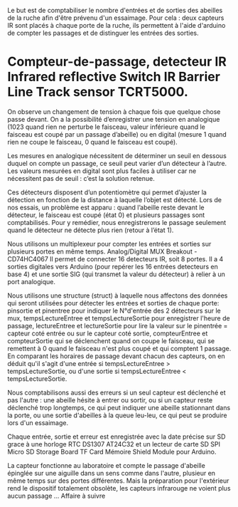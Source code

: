 Le but est de comptabiliser le nombre d'entrées et de sorties des abeilles de la ruche afin d'être prévenu d'un essaimage.
Pour cela : deux capteurs IR sont placés à chaque porte de la ruche, ils permettent à l'aide d'arduino de compter les passages et de distinguer les entrées des sorties. 

# Compteur-de-passage, detecteur IR Infrared reflective Switch IR Barrier Line Track sensor TCRT5000.
On observe un changement de tension à chaque fois que quelque chose passe devant. 
On a la possibilité d’enregistrer une tension en analogique 
(1023 quand rien ne perturbe le faisceau, valeur inférieure quand le faisceau est coupé par un passage d’abeille)
ou en digital (mesure 1 quand rien ne coupe le faisceau, 0 quand le faisceau est coupé). 

Les mesures en analogique nécessitent de déterminer un seuil en dessous duquel on compte un passage, 
ce seuil peut varier d’un détecteur à l’autre. 
Les valeurs mesurées en digital sont plus faciles à utiliser car ne nécessitent pas de seuil : c’est la solution retenue. 

Ces détecteurs disposent d’un potentiomètre qui permet d’ajuster la détection en fonction de la distance à laquelle
l’objet est détecté.
Lors de nos essais, un problème est apparu :
quand l’abeille reste devant le détecteur, le faisceau est coupé (état 0)
et plusieurs passages sont comptabilisés. 
Pour y remédier, nous enregistrerons le passage seulement quand le détecteur ne détecte plus rien 
(retour à l’état 1).

Nous utilisons un multiplexeur pour compter les entrées et sorties sur plusieurs portes en même temps.
Analog/Digital MUX Breakout - CD74HC4067
Il permet de connecter 16 detecteurs IR, soit 8 portes. Il a 4 sorties digitales vers Arduino (pour repérer les 16 entrées detecteurs en base 4) et une sortie SIG (qui transmet la valeur du détecteur) à relier à un port analogique.

Nous utilisons une structure (struct)  à laquelle nous affectons des données qui seront utilisées pour détecter les entrées et sorties de chaque porte:
    pinsortie et pinentree pour indiquer le N°d'entrée des 2 détecteurs sur le mux,
    tempsLectureEntree et tempsLectureSortie pour enregistrer l'heure de passage,
    lectureEntree et lectureSortie pour lire la valeur sur le pinentrée = capteur coté entrée ou sur le capteur coté sortie,
    compteurEntree et compteurSortie qui se déclenchent quand on coupe le faisceau, qui se remettent à 0 quand le faisceau n'est plus coupé et qui comptent 1 passage.
En comparant les horaires de passage devant chacun des capteurs, on en déduit qu'il s'agit d'une entrée si tempsLectureEntree > tempsLectureSortie, ou d'une sortie si tempsLectureEntree < tempsLectureSortie.

Nous comptabilisons aussi des erreurs si un seul capteur est déclenché et pas l'autre : une abeille hésite à entrer ou sortir, ou si un capteur reste déclenché trop longtemps, ce qui peut indiquer une abeille stationnant dans la porte, ou une sortie d'abeilles à la queue leu-leu, ce qui peut se produire lors d'un essaimage.

Chaque entrée, sortie et erreur est enregistrée avec la date précise sur SD grace à une horloge RTC DS1307 AT24C32 et un lecteur de carte SD SPI Micro SD Storage Board TF Card Mémoire Shield Module pour Arduino.

La capteur fonctionne au laboratoire et compte le passage d'abeille épinglée sur une aiguille dans un sens comme dans l'autre, plusieur en même temps sur des portes différentes.
Mais la préparation pour l'extérieur rend le dispositif totalement obsolète, les capteurs infrarouge ne voient plus aucun passage ...
Affaire à suivre
